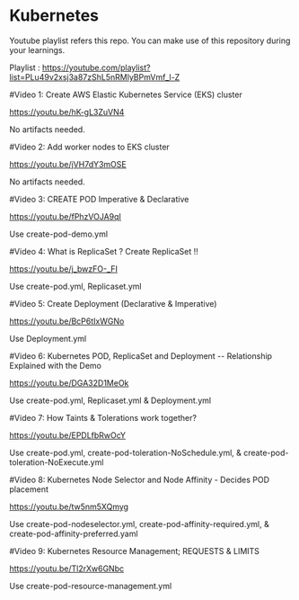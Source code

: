 # Kubernetes
Youtube playlist refers this repo. You can make use of this repository during your learnings.

Playlist : https://youtube.com/playlist?list=PLu49v2xsj3a87zShL5nRMlyBPmVmf_l-Z

#Video 1:  Create AWS Elastic Kubernetes Service (EKS) cluster

https://youtu.be/hK-gL3ZuVN4

No artifacts needed.

#Video 2: Add worker nodes to EKS cluster

https://youtu.be/jVH7dY3mOSE

No artifacts needed.

#Video 3: CREATE POD Imperative & Declarative

https://youtu.be/fPhzVOJA9qI

Use create-pod-demo.yml 

#Video 4: What is ReplicaSet ? Create ReplicaSet !!

https://youtu.be/j_bwzFO-_FI

Use create-pod.yml, Replicaset.yml 

#Video 5: Create Deployment (Declarative & Imperative)

https://youtu.be/BcP6tIxWGNo

Use Deployment.yml

#Video 6: Kubernetes POD, ReplicaSet and Deployment -- Relationship Explained with the Demo

https://youtu.be/DGA32D1MeOk

Use create-pod.yml, Replicaset.yml & Deployment.yml

#Video 7: How Taints & Tolerations work together?

https://youtu.be/EPDLfbRwOcY

Use create-pod.yml, create-pod-toleration-NoSchedule.yml, & create-pod-toleration-NoExecute.yml

#Video 8: Kubernetes Node Selector and Node Affinity - Decides POD placement

https://youtu.be/tw5nm5XQmyg

Use create-pod-nodeselector.yml, create-pod-affinity-required.yml, & create-pod-affinity-preferred.yaml

#Video 9: Kubernetes Resource Management; REQUESTS & LIMITS

https://youtu.be/Tl2rXw6GNbc

Use create-pod-resource-management.yml






